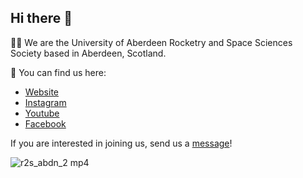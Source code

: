 ## Hi there 👋

🙋‍♀️ We are the University of Aberdeen Rocketry and Space Sciences Society based in Aberdeen, Scotland.

🍿 You can find us here:
- [Website](https://www.uoarocketry.org/)
- [Instagram](https://www.instagram.com/uoarocketry/)
- [Youtube](https://www.youtube.com/@UoARSS)
- [Facebook](https://www.facebook.com/RocketryUoA/)

If you are interested in joining us, send us a [message](https://www.uoarocketry.org/contact)!


![r2s_abdn_2 mp4](https://github.com/user-attachments/assets/846143ed-827d-40fe-a824-72865989a652)


<!--

**Here are some ideas to get you started:**


🌈 Contribution guidelines - how can the community get involved?
👩‍💻 Useful resources - where can the community find your docs? Is there anything else the community should know?

🧙 Remember, you can do mighty things with the power of [Markdown](https://docs.github.com/github/writing-on-github/getting-started-with-writing-and-formatting-on-github/basic-writing-and-formatting-syntax)
-->
